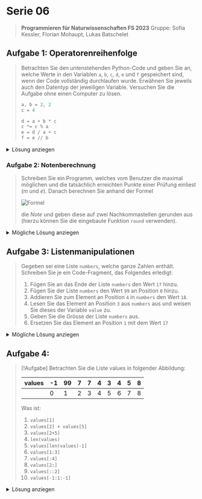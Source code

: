 # Serie 06

> **Programmieren für Naturwissenschaften FS 2023**
> Gruppe: Sofia Kessler, Florian Mohaupt, Lukas Batschelet

## Aufgabe 1: Operatorenreihenfolge

> Betrachten Sie den untenstehenden Python-Code und geben Sie an, welche Werte in den Variablen `a`, `b`, `c`, `d`, `e` und `f` gespeichert sind, wenn der Code vollständig durchlaufen wurde. Erwähnen Sie jeweils auch den Datentyp der jeweiligen Variable. Versuchen Sie die Aufgabe ohne einen Computer zu lösen.
> ```python
> a, b = 2, 2
> c = 4
> 
> d = a + b * c
> c *= c % a
> e = d / a + c
> f = e // b
> ```
<details>
	<summary> Lösung anziegen</summary>

```python
d = a + b * c
d = 2 + 2 * 4
d = 10 # int

c *= c % a
c = c * (c % a)
c = 4 * (4 % 2)
c = 0 # int

e = d / a + c
e = 10 / 2 + 0
e = 5.0 # float

f = e // b
f = 5.0 // 2
f = 2.0 # float
```
</details>

### Aufgabe 2: Notenberechnung

> Schreiben Sie ein Programm, welches vom Benutzer die maximal möglichen und die tatsächlich erreichten Punkte einer Prüfung einliest (*m* und *e*). Danach berechnen Sie anhand der Formel
> 
> ![Formel](Serie06/Notenformel.png)
> 
> die *Note* und geben diese auf zwei Nachkommastellen gerunden aus (hierzu können Sie die eingebaute Funktion `round` verwenden).

<details>
	<summary> Mögliche Lösung anziegen</summary>

```python
points_max = int(input("Maximal erreichbare Punkte: "))
points = int(input("Erreichte Punkte: "))
          
    # Notenberechnung
    grade = (points / points_max) * 5 + 1
    round(grade, 3)

    print("Maximale Punkte:", points_max)
    print("Erreichte Punkte:", points)
    print("Note:", grade)
```

[Die abgelegte Datei](S6A2.py), fügt zusätzlich eine Schlaufe ein um mehrere Noten berechnen zu können. Ebenfalls wird eine gewisse Wertprüfung durchgeführt.

</details>

## Aufgabe 3: Listenmanipulationen

> Gegeben sei eine Liste `numbers`, welche ganze Zahlen enthält. Schreiben Sie je ein Code-Fragment, das Folgendes erledigt:
> 	1. Fügen Sie an das Ende der Liste `numbers` den Wert `17` hinzu.
> 	2. Fügen Sie der Liste `numbers` den Wert `99` an Position `0` hinzu.
> 	3. Addieren Sie zum Element an Position `4` in `numbers` den Wert `18`.
> 	4. Lesen Sie das Element an Position `3` aus `numbers` aus und weisen Sie dieses der Variable `value` zu.
> 	5. Geben Sie die Grösse der Liste `numbers` aus.
> 	6. Ersetzen Sie das Element an Position `1` mit dem Wert `17`

<details>
	<summary> Mögliche Lösung anziegen</summary>

```python
# Erstellen der Liste
numbers = (list(range(0,5,1)))

# Manipulationen
numbers.append(17)
numbers.insert(0, 99)
numbers[4] += 18
value = numbers[3]
print("Länge der Liste:", len(numbers))
numbers[1] = 1
  
print(numbers)
```
</details>

## Aufgabe 4:

> [!Aufgabe]
> Betrachten Sie die Liste values in folgender Abbildung:
> 
> | values | -1  | 99  | 7   | 7   | 4   | 3   | 4   | 5   | 8   |
> | ------ | --- | --- | --- | --- | --- | --- | --- | --- | --- |
> |        | 0   | 1   | 2   | 3   | 4   | 5   | 6   | 7   | 8   | 
> 
> Was ist:
> 	1. `values[1]`
> 	2. `values[2] + values[5]`
> 	3. `values[2+5]`
> 	4. `len(values)`
> 	5. `values[len(values)-1]`
> 	6. `values[1:3]`
> 	7. `values[:4]`
> 	8. `values[2:]`
> 	9. `values[::2]`
> 	10. `values[-1:1:-1]`


<details>
	<summary> Lösung anziegen</summary>

1. `99`
2. `10`
3. `5`
4. `9`
5. `8`
6. `[99, 7]`
7. `[-1, 99, 7, 7]`
8. `[7, 7, 4, 3, 4, 5, 8]`
9. `[-1, 7, 4, 4, 8]`
10. `[8, 5, 4, 3, 4, 7, 7]`

</details>

